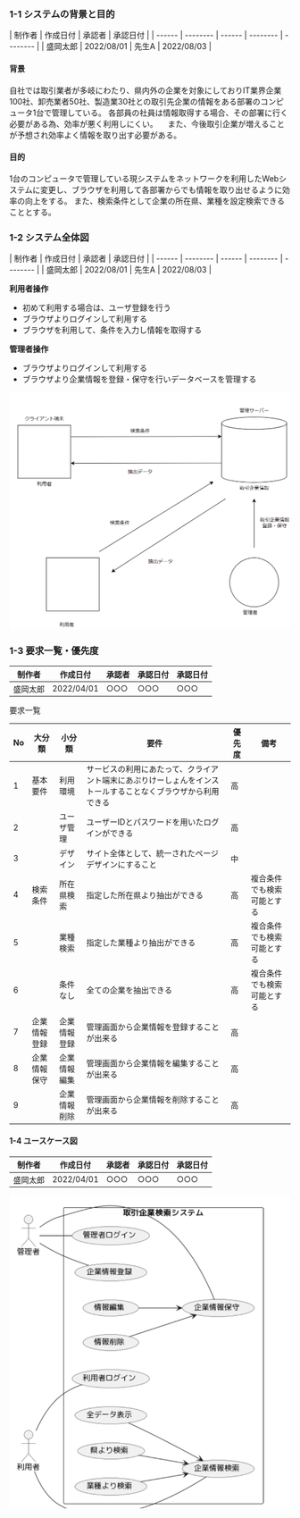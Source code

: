 ### 1-1 システムの背景と目的

 | 制作者 | 作成日付 | 承認者 | 承認日付 | 
 | ------ | -------- | ------ | -------- | -------- |
 | 盛岡太郎    | 2022/08/01      | 先生A    | 2022/08/03      |  

#### 背景
自社では取引業者が多岐にわたり、県内外の企業を対象にしておりIT業界企業100社、卸売業者50社、製造業30社との取引先企業の情報をある部署のコンピュータ1台で管理している。
各部員の社員は情報取得する場合、その部署に行く必要がある為、効率が悪く利用しにくい。
　また、今後取引企業が増えることが予想され効率よく情報を取り出す必要がある。

#### 目的
1台のコンピュータで管理している現システムをネットワークを利用したWebシステムに変更し、ブラウザを利用して各部署からでも情報を取り出せるように効率の向上をする。
また、検索条件として企業の所在県、業種を設定検索できることとする。

### 1-2 システム全体図

 | 制作者 | 作成日付 | 承認者 | 承認日付 | 
 | ------ | -------- | ------ | -------- | -------- |
 | 盛岡太郎    | 2022/08/01      | 先生A    | 2022/08/03      |  

**利用者操作**
- 初めて利用する場合は、ユーザ登録を行う
- ブラウザよりログインして利用する
- ブラウザを利用して、条件を入力し情報を取得する
  
**管理者操作**
- ブラウザよりログインして利用する
- ブラウザより企業情報を登録・保守を行いデータベースを管理する

![システム全体図](images/システム全体図.png)

### 1-3 要求一覧・優先度
| 制作者 | 作成日付 | 承認者 | 承認日付 | 承認日付 |
 | ------ | -------- | ------ | -------- | -------- |
 | 盛岡太郎    | 2022/04/01      | ○○○    | ○○○      | ○○○      |

要求一覧

 | No | 大分類 | 小分類 | 要件 | 優先度 | 備考 |
 | ------ | -------- | ------ | -------- | -------- | -------- |
 | 1    | 基本要件      | 利用環境    | サービスの利用にあたって、クライアント端末にあぷりけーしょんをインストールすることなくブラウザから利用できる      | 高      ||
 |2||ユーザ管理|ユーザーIDとパスワードを用いたログインができる|高||
 |3||デザイン|サイト全体として、統一されたページデザインにすること|中||
 |4|検索条件|所在県検索|指定した所在県より抽出ができる|高|複合条件でも検索可能とする| 
 |5||業種検索|指定した業種より抽出ができる|高|複合条件でも検索可能とする|
 |6||条件なし|全ての企業を抽出できる|高|複合条件でも検索可能とする|
 |7|企業情報登録|企業情報登録|管理画面から企業情報を登録することが出来る|高||
 |8|企業情報保守|企業情報編集|管理画面から企業情報を編集することが出来る|高||
 |9||企業情報削除|管理画面から企業情報を削除することが出来る|高||

#### 1-4 ユースケース図
| 制作者 | 作成日付 | 承認者 | 承認日付 | 承認日付 |
 | ------ | -------- | ------ | -------- | -------- |
 | 盛岡太郎    | 2022/04/01      | ○○○    | ○○○      | ○○○      |

![ユースケース図](images/ユースケース図.png)
